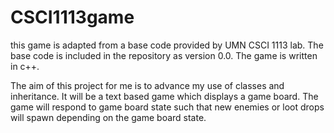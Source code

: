 # CSCI1113game
this game is adapted from a base code provided by UMN CSCI 1113 lab. The base code is included in the repository as version 0.0. The game is written in c++.

The aim of this project for me is to advance my use of classes and inheritance. It will be a text based game which displays a game board. The game will respond to game board state such that new enemies or loot drops will spawn depending on the game board state. 

